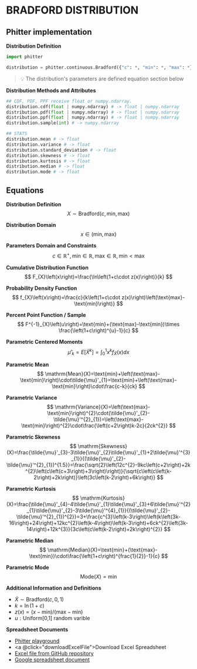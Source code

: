 # BRADFORD DISTRIBUTION

## Phitter implementation

**Distribution Definition**

```python
import phitter

distribution = phitter.continuous.Bradford({"c": *, "min": *, "max": *})
```

> 💡 The distribution's parameters are defined equation section below

**Distribution Methods and Attributes**

```python
## CDF, PDF, PPF receive float or numpy.ndarray.
distribution.cdf(float | numpy.ndarray) # -> float | numpy.ndarray
distribution.pdf(float | numpy.ndarray) # -> float | numpy.ndarray
distribution.ppf(float | numpy.ndarray) # -> float | numpy.ndarray
distribution.sample(int) # -> numpy.ndarray

## STATS
distribution.mean # -> float
distribution.variance # -> float
distribution.standard_deviation # -> float
distribution.skewness # -> float
distribution.kurtosis # -> float
distribution.median # -> float
distribution.mode # -> float
```

## Equations

**Distribution Definition**
$$ X\sim\mathrm{Bradford}\left(c,\text{min},\text{max}\right) $$

**Distribution Domain**
$$ x\in\left(\text{min},\text{max}\right) $$

**Parameters Domain and Constraints**
$$ c\in\mathbb{R}^{+}, \text{min}\in\mathbb{R}, \text{max}\in\mathbb{R}, \text{min} < \text{max} $$

**Cumulative Distribution Function**
$$ F_{X}\left(x\right)=\frac{\ln\left(1+c\cdot z(x)\right)}{k} $$

**Probability Density Function**
$$ f_{X}\left(x\right)=\frac{c}{k\left(1+c\cdot z(x)\right)\left(\text{max}-\text{min}\right)} $$

**Percent Point Function / Sample**
$$ F^{-1}_{X}\left(u\right)=\text{min}+(\text{max}-\text{min})\times \frac{\left(1+c\right)^{u}-1}{c} $$

**Parametric Centered Moments**
$$ \tilde{\mu}'_{k}=E[\tilde{X}^k]=\int_{0}^{1}x^{k}f_{\tilde{X}}\left(x\right)dx $$

**Parametric Mean**
$$ \mathrm{Mean}(X)=\text{min}+\left(\text{max}-\text{min}\right)\cdot\tilde{\mu}'_{1}=\text{min}+\left(\text{max}-\text{min}\right)\cdot\frac{c-k}{ck} $$

**Parametric Variance**
$$ \mathrm{Variance}(X)=\left(\text{max}-\text{min}\right)^{2}\cdot(\tilde{\mu}'_{2}-\tilde{\mu}'^{2}_{1})=\left(\text{max}-\text{min}\right)^{2}\cdot\frac{\left(c+2\right)k-2c}{2ck^{2}} $$

**Parametric Skewness**
$$ \mathrm{Skewness}(X)=\frac{\tilde{\mu}'_{3}-3\tilde{\mu}'_{2}\tilde{\mu}'_{1}+2\tilde{\mu}'^{3}_{1}}{(\tilde{\mu}'_{2}-\tilde{\mu}'^{2}_{1})^{1.5}}=\frac{\sqrt{2}\left(12c^{2}-9kc\left(c+2\right)+2k^{2}\left(c\left(c+3\right)+3\right)\right)}{\sqrt{c\left(c\left(k-2\right)+2k\right)}\left(3c\left(k-2\right)+6k\right)} $$

**Parametric Kurtosis**
$$ \mathrm{Kurtosis}(X)=\frac{\tilde{\mu}'_{4}-4\tilde{\mu}'_{1}\tilde{\mu}'_{3}+6\tilde{\mu}'^{2}_{1}\tilde{\mu}'_{2}-3\tilde{\mu}'^{4}_{1}}{(\tilde{\mu}'_{2}-\tilde{\mu}'^{2}_{1})^{2}}=3+\frac{c^{3}\left(k-3\right)\left(k\left(3k-16\right)+24\right)+12kc^{2}\left(k-4\right)\left(k-3\right)+6ck^{2}\left(3k-14\right)+12k^{3}}{3c\left(c\left(k-2\right)+2k\right)^{2}} $$

**Parametric Median**
$$ \mathrm{Median}(X)=\text{min}+(\text{max}-\text{min})\cdot\frac{\left(1+c\right)^{frac{1}{2}}-1}{c} $$

**Parametric Mode**
$$ \mathrm{Mode}(X)=\text{min} $$

**Additional Information and Definitions**
- $\tilde{X}\sim\mathrm{Bradford}\left(c,0,1\right)$
- $k=\ln(1+c)$
- $z\left(x\right)=\left(x-\text{min}\right)/\left(\text{max}-\text{min}\right)$
- $u:\text{Uniform[0,1] random varible}$

**Spreadsheet Documents**

-   [Phitter playground](https://phitter.io/distributions/continuous/bradford)
-   <a @click="downloadExcelFile">Download Excel Spreadsheet</a>
-   [Excel file from GitHub repository](https://github.com/phitterio/phitter-files/blob/main/continuous/bradford.xlsx)
-   [Google spreadsheet document](https://docs.google.com/spreadsheets/d/1kI8b05IXur3I9SUJdrbYIdv7zMdzVxVGPWx6sK6YmuU)

<script setup>
const downloadExcelFile = function() {
    const fileId = "bradford";
    const url = `https://raw.githubusercontent.com/phitterio/phitter-files/main/continuous/${fileId}.xlsx`;
    const link = document.createElement("a");
    link.href = url;
    link.setAttribute("download", `${fileId}.xlsx`);
    document.body.appendChild(link);
    link.click();
    document.body.removeChild(link);
};
</script>

<style module>
a {
  cursor: pointer;
}
</style>

    